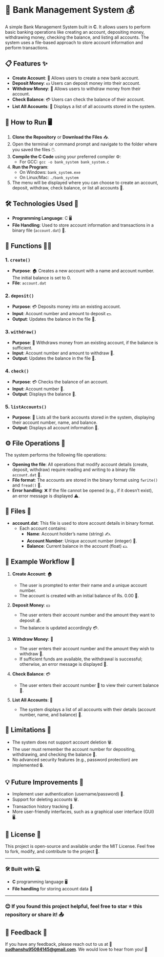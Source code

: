 # 🏦 Bank Management System 💰

A simple Bank Management System built in **C**. It allows users to perform basic banking operations like creating an account, depositing money, withdrawing money, checking the balance, and listing all accounts. The system uses a file-based approach to store account information and perform transactions.

## 📋 Features ✨

- **Create Account**: 🎉 Allows users to create a new bank account.
- **Deposit Money**: 💵 Users can deposit money into their account.
- **Withdraw Money**: 💸 Allows users to withdraw money from their account.
- **Check Balance**: 💳 Users can check the balance of their account.
- **List All Accounts**: 📜 Displays a list of all accounts stored in the system.

## 🚀 How to Run 🖥️

1. **Clone the Repository** or **Download the Files** 📥.
2. Open the terminal or command prompt and navigate to the folder where you saved the files 🖱️.
3. **Compile the C Code** using your preferred compiler ⚙️:
   - For GCC: `gcc -o bank_system bank_system.c`
4. **Run the Program**:
   - On Windows: `bank_system.exe`
   - On Linux/Mac: `./bank_system`
5. The menu will be displayed where you can choose to create an account, deposit, withdraw, check balance, or list all accounts 🔄.

## 🛠 Technologies Used 🧰

- **Programming Language**: C 🖥️
- **File Handling**: Used to store account information and transactions in a binary file (`account.dat`) 📁.

## 🔧 Functions 🧑‍💻

### 1. `create()`
- **Purpose**: 🏠 Creates a new account with a name and account number. The initial balance is set to 0.
- **File**: `account.dat`

### 2. `deposit()`
- **Purpose**: 💳 Deposits money into an existing account.
- **Input**: Account number and amount to deposit 💵.
- **Output**: Updates the balance in the file 📝.

### 3. `withdraw()`
- **Purpose**: 🏧 Withdraws money from an existing account, if the balance is sufficient.
- **Input**: Account number and amount to withdraw 💸.
- **Output**: Updates the balance in the file 📝.

### 4. `check()`
- **Purpose**: 💳 Checks the balance of an account.
- **Input**: Account number 🔢.
- **Output**: Displays the balance 🏦.

### 5. `listAccounts()`
- **Purpose**: 📑 Lists all the bank accounts stored in the system, displaying their account number, name, and balance.
- **Output**: Displays all account information 👥.

## ⚙️ File Operations 💾

The system performs the following file operations:

- **Opening the file**: All operations that modify account details (create, deposit, withdraw) require reading and writing to a binary file `account.dat` 📁.
- **File format**: The accounts are stored in the binary format using `fwrite()` and `fread()` 📝.
- **Error handling**: ❌ If the file cannot be opened (e.g., if it doesn’t exist), an error message is displayed ⚠️.

## 📂 Files 📁

- **account.dat**: This file is used to store account details in binary format.
  - Each account contains:
    - **Name**: Account holder’s name (string) ✍️.
    - **Account Number**: Unique account number (integer) 🔢.
    - **Balance**: Current balance in the account (float) 💵.

## 📝 Example Workflow 💼

1. **Create Account**: 🏠
   - The user is prompted to enter their name and a unique account number.
   - The account is created with an initial balance of Rs. 0.00 💸.

2. **Deposit Money**: 💵
   - The user enters their account number and the amount they want to deposit 💰.
   - The balance is updated accordingly 💳.

3. **Withdraw Money**: 🏧
   - The user enters their account number and the amount they wish to withdraw 💸.
   - If sufficient funds are available, the withdrawal is successful; otherwise, an error message is displayed 🚫.

4. **Check Balance**: 💳
   - The user enters their account number 🔢 to view their current balance 🏦.

5. **List All Accounts**: 📜
   - The system displays a list of all accounts with their details (account number, name, and balance) 📑.


## 🚧 Limitations 🚫

- The system does not support account deletion 🗑️.
- The user must remember the account number for depositing, withdrawing, and checking the balance 🔢.
- No advanced security features (e.g., password protection) are implemented 🔒.

## 💡 Future Improvements 🔮

- Implement user authentication (username/password) 🔑.
- Support for deleting accounts 🗑️.
- Transaction history tracking 📜.
- More user-friendly interfaces, such as a graphical user interface (GUI) 🖥️.

## 📄 License 📜

This project is open-source and available under the MIT License. Feel free to fork, modify, and contribute to the project 🙌.

---

### 🛠 Built with 💻
- **C** programming language 🖥️
- **File handling** for storing account data 💾

---

### 😊 If you found this project helpful, feel free to star ⭐ this repository or share it! 📤

## 📣 Feedback 💬

If you have any feedback, please reach out to us at 📧 **sudhanshu95084145@gmail.com**. We would love to hear from you! 💌
